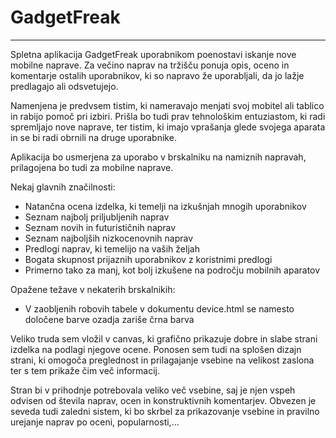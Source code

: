 # GadgetFreak
---
Spletna aplikacija GadgetFreak uporabnikom poenostavi iskanje nove mobilne naprave. Za večino naprav na tržišču ponuja opis, oceno in komentarje ostalih uporabnikov, ki so napravo že uporabljali, da jo lažje predlagajo ali odsvetujejo.

Namenjena je predvsem tistim, ki nameravajo menjati svoj mobitel ali tablico in rabijo pomoč pri izbiri. Prišla bo tudi prav tehnološkim entuziastom, ki radi spremljajo nove naprave, ter tistim, ki imajo vprašanja glede svojega aparata in se bi radi obrnili na druge uporabnike.

Aplikacija bo usmerjena za uporabo v brskalniku na namiznih napravah, prilagojena bo tudi za mobilne naprave.

Nekaj glavnih značilnosti:
 - Natančna ocena izdelka, ki temelji na izkušnjah mnogih uporabnikov
 - Seznam najbolj priljubljenih naprav
 - Seznam novih in futurističnih naprav
 - Seznam najboljših nizkocenovnih naprav
 - Predlogi naprav, ki temelijo na vaših željah
 - Bogata skupnost prijaznih uporabnikov z koristnimi predlogi
 - Primerno tako za manj, kot bolj izkušene na področju mobilnih aparatov
 
Opažene težave v nekaterih brskalnikih:
 - V zaobljenih robovih tabele v dokumentu device.html se namesto določene barve ozadja zariše črna barva 

Veliko truda sem vložil v canvas, ki grafično prikazuje dobre in slabe strani izdelka na podlagi njegove ocene. Ponosen sem tudi na splošen dizajn strani, ki omogoča preglednost in prilagajanje vsebine na velikost zaslona ter s tem prikaže čim več informacij.

Stran bi v prihodnje potrebovala veliko več vsebine, saj je njen vspeh odvisen od števila naprav, ocen in konstruktivnih komentarjev. Obvezen je seveda tudi zaledni sistem, ki bo skrbel za prikazovanje vsebine in pravilno urejanje naprav po oceni, popularnosti,...
